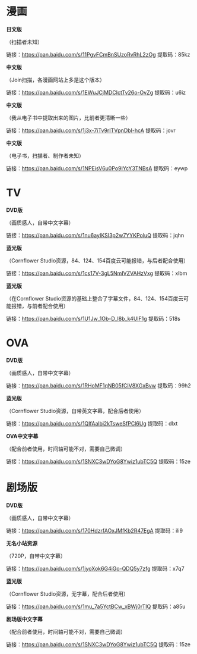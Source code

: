 # 漫画
__日文版__

（扫描者未知）

链接：https://pan.baidu.com/s/11PgvFCmBnSUzoRvRhL2zOg 提取码：85kz 

__中文版__

（Join扫描，各漫画网站上多是这个版本）

链接：https://pan.baidu.com/s/1EWuJCjMDCIctTv26o-OvZg 提取码：u6iz 

__中文版__

（我从电子书中提取出来的图片，比前者更清晰一些）

链接：https://pan.baidu.com/s/1j3x-7iTv9rITVpnDbI-hcA 提取码：jovr 

__中文版__

（电子书，扫描者、制作者未知）

链接：https://pan.baidu.com/s/1NPEisV6u0Po9IYcY3TNBsA 提取码：eywp 

# TV

__DVD版__

（画质感人，自带中文字幕）

链接：https://pan.baidu.com/s/1nu6ayIKSI3p2w7YYKPoluQ 提取码：jqhn 

__蓝光版__

（Cornflower Studio资源，84、124、154百度云可能报错，与后者配合使用）

链接：https://pan.baidu.com/s/1cs17V-3gL5NmIVZVAHzVxg 提取码：xlbm 

__蓝光版__

（在Cornflower Studio资源的基础上整合了字幕文件，84、124、154百度云可能报错，与前者配合使用）

链接：https://pan.baidu.com/s/1U1Jw_1Ob-D_l8b_k4UlF1g 提取码：518s 

# OVA

__DVD版__

（画质感人，自带中文字幕）

链接：https://pan.baidu.com/s/1RHoMF1qNB05fCIV8XGxBvw 提取码：99h2 

__蓝光版__

（Cornflower Studio资源，自带英文字幕，配合后者使用）

链接：https://pan.baidu.com/s/1QIfAalbi2kTsweSfPCl6Ug 提取码：dlxt 

__OVA中文字幕__

（配合前者使用，时间轴可能不对，需要自己微调）

链接：https://pan.baidu.com/s/1SNXC3wDYoG8Ywiz1ubTC5Q 提取码：15ze 

# 剧场版

__DVD版__

（画质感人，自带中文字幕）

链接：https://pan.baidu.com/s/170HdzrfAOxJMfKb2R47EgA 提取码：ili9 

__无名小站资源__

（720P，自带中文字幕）

链接：https://pan.baidu.com/s/1jyoXok6G4iGo-QDQ5y7zfg 提取码：x7q7 

__蓝光版__

（Cornflower Studio资源，无字幕，配合后者使用）

链接：https://pan.baidu.com/s/1mu_7a5YctBCw_xBWj0rTIQ 提取码：a85u 

__剧场版中文字幕__

（配合前者使用，时间轴可能不对，需要自己微调）

链接：https://pan.baidu.com/s/1SNXC3wDYoG8Ywiz1ubTC5Q 提取码：15ze 
